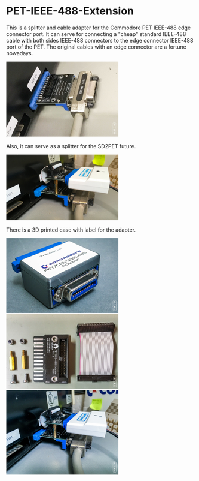 # PET-IEEE-488-Extension
This is a splitter and cable adapter for the Commodore PET IEEE-488 edge connector port. It can serve for connecting a "cheap" standard IEEE-488 cable with both sides IEEE-488 connectors to the edge connector IEEE-488 port of the PET. The original cables with an edge connector are a fortune nowadays.

<img src="https://github.com/svenpetersen1965/PET-IEEE-488-Extension/blob/main/Base_Centronics/Rev.%200/pictures/2978_-_IEEE488_Centr_w_cable.JPG" width="300" alt="Centronics Base">

Also, it can serve as a splitter for the SD2PET future. 

<img src="https://github.com/svenpetersen1965/PET-IEEE-488-Extension/blob/main/Base_Centronics/Rev.%200/pictures/3050_-_Test_w_SD2PET.JPG" width="300" alt="with Riser board and SD2PET future">

There is a 3D printed case with label for the adapter. 

<img src="https://github.com/svenpetersen1965/PET-IEEE-488-Extension/blob/main/Base_Centronics/Rev.%200/pictures/3114_-_Base_Centronics_in_Case.JPG" width="300" alt="with Case">

<img src="https://github.com/svenpetersen1965/PET-IEEE-488-Extension/blob/main/Riser/Rev.%200/pictures/5259_-_Riser_complete.JPG" width="300" alt="with Case">

<img src="https://github.com/svenpetersen1965/PET-IEEE-488-Extension/blob/main/Riser/Rev.%200/pictures/3050_-_Riser_wCentronicsBase_SD2PET.JPG" width="300" alt="with Case">


